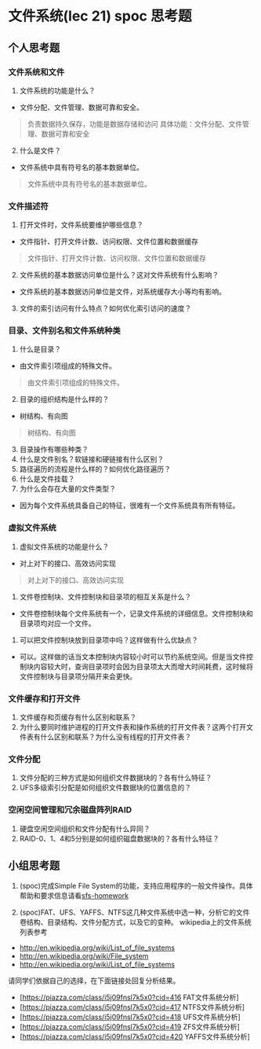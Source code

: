 # 文件系统(lec 21) spoc 思考题

## 个人思考题
### 文件系统和文件 
 1. 文件系统的功能是什么？
  - 文件分配、文件管理、数据可靠和安全。

>  负责数据持久保存，功能是数据存储和访问
>  具体功能：文件分配、文件管理、数据可靠和安全

 2. 什么是文件？
  - 文件系统中具有符号名的基本数据单位。

>  文件系统中具有符号名的基本数据单位。

### 文件描述符
 1. 打开文件时，文件系统要维护哪些信息？
  - 文件指针、打开文件计数、访问权限、文件位置和数据缓存

>  文件指针、打开文件计数、访问权限、文件位置和数据缓存

 2. 文件系统的基本数据访问单位是什么？这对文件系统有什么影响？
  - 文件系统的基本数据访问单位是文件，对系统缓存大小等均有影响。

 3. 文件的索引访问有什么特点？如何优化索引访问的速度？

### 目录、文件别名和文件系统种类
 1. 什么是目录？
  - 由文件索引项组成的特殊文件。

>  由文件索引项组成的特殊文件。

 2. 目录的组织结构是什么样的？
  - 树结构、有向图

>  树结构、有向图

 3. 目录操作有哪些种类？
 4. 什么是文件别名？软链接和硬链接有什么区别？
 5. 路径遍历的流程是什么样的？如何优化路径遍历？
 6. 什么是文件挂载？
 7. 为什么会存在大量的文件类型？
  - 因为每个文件系统具备自己的特征，很难有一个文件系统具有所有特征。

### 虚拟文件系统 
 1. 虚拟文件系统的功能是什么？
  - 对上对下的接口、高效访问实现

>  对上对下的接口、高效访问实现

 1. 文件卷控制块、文件控制块和目录项的相互关系是什么？
  - 文件卷控制块每个文件系统有一个，记录文件系统的详细信息。文件控制块和目录项均对应一个文件。
  
 1. 可以把文件控制块放到目录项中吗？这样做有什么优缺点？
  - 可以。这样做的话当文本控制块内容较小时可以节约系统空间。但是当文件控制块内容较大时，查询目录项时会因为目录项太大而增大时间耗费，这时候将文件控制块与目录项分隔开来会更快。


### 文件缓存和打开文件
 1. 文件缓存和页缓存有什么区别和联系？
 1. 为什么要同时维护进程的打开文件表和操作系统的打开文件表？这两个打开文件表有什么区别和联系？为什么没有线程的打开文件表？
 
### 文件分配
 1. 文件分配的三种方式是如何组织文件数据块的？各有什么特征？
 1. UFS多级索引分配是如何组织文件数据块的位置信息的？

### 空闲空间管理和冗余磁盘阵列RAID
 1. 硬盘空闲空间组织和文件分配有什么异同？
 1. RAID-0、1、4和5分别是如何组织磁盘数据块的？各有什么特征？

## 小组思考题
 1. (spoc)完成Simple File System的功能，支持应用程序的一般文件操作。具体帮助和要求信息请看[sfs-homework](https://github.com/chyyuu/ucore_lab/blob/master/related_info/lab8/sfs-homework.md)


 1. (spoc)FAT、UFS、YAFFS、NTFS这几种文件系统中选一种，分析它的文件卷结构、目录结构、文件分配方式，以及它的变种。
  wikipedia上的文件系统列表参考
  - http://en.wikipedia.org/wiki/List_of_file_systems
  - http://en.wikipedia.org/wiki/File_system
  - http://en.wikipedia.org/wiki/List_of_file_systems

  请同学们依据自己的选择，在下面链接处回复分析结果。
  - [https://piazza.com/class/i5j09fnsl7k5x0?cid=416 FAT文件系统分析]
  - [https://piazza.com/class/i5j09fnsl7k5x0?cid=417 NTFS文件系统分析]
  - [https://piazza.com/class/i5j09fnsl7k5x0?cid=418 UFS文件系统分析]
  - [https://piazza.com/class/i5j09fnsl7k5x0?cid=419 ZFS文件系统分析]
  - [https://piazza.com/class/i5j09fnsl7k5x0?cid=420 YAFFS文件系统分析]

